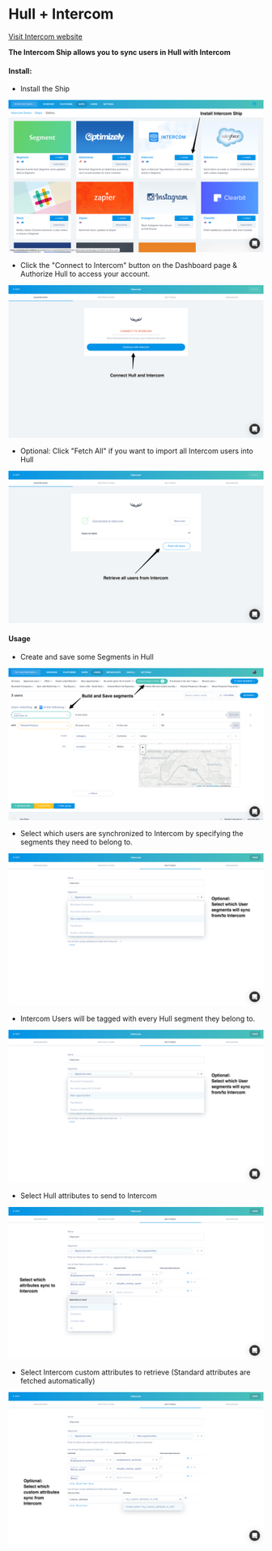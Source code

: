 # Hull + Intercom

[Visit Intercom website](http://intercom.com)

__The Intercom Ship allows you to sync users in Hull with Intercom__

#### Install:

- Install the Ship

![install](intercom--1--install_2x.png)

- Click the "Connect to Intercom" button on the Dashboard page & Authorize Hull to access your account.

![connect](intercom--2--connect_2x.png)

- Optional: Click "Fetch All" if you want to import all Intercom users into Hull

![import](intercom--3--overview_2x.png)

#### Usage

- Create and save some Segments in Hull

![segment](intercom--0-segment_2x.png)

- Select which users are synchronized to Intercom by specifying the segments they need to belong to.

![filter](intercom--4--filter_2x.png)

- Intercom Users will be tagged with every Hull segment they belong to.

![segment](intercom--4--filter_2x.png)

- Select Hull attributes to send to Intercom

![send](intercom--5--map_2x.png)

- Select Intercom custom attributes to retrieve (Standard attributes are fetched automatically)

![fetch](intercom--6--fetch_2x.png)
